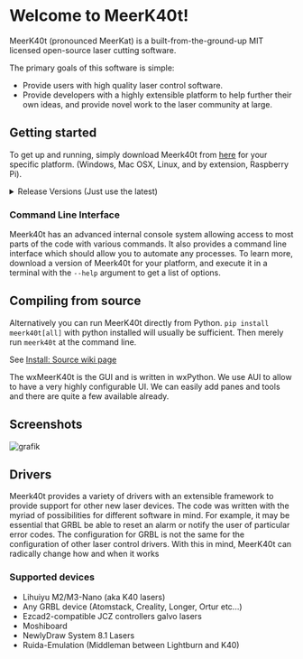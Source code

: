# Welcome to MeerK40t!
MeerK40t (pronounced MeerKat) is a built-from-the-ground-up MIT licensed open-source laser cutting software.

The primary goals of this software is simple:


* Provide users with high quality laser control software.
* Provide developers with a highly extensible platform to help further their own ideas, and provide novel work to the laser community at large.

## Getting started
To get up and running, simply download Meerk40t from [here](https://github.com/meerk40t/meerk40t/releases) for your specific platform. (Windows, Mac OSX, Linux, and by extension, Raspberry Pi).

<details>
<summary>Release Versions (Just use the latest)</summary>


> * 0.9 - Active - New features and some underlying architectural changes. Try the latest released version: [0.9.8100](https://github.com/meerk40t/meerk40t/releases/tag/0.9.8100) (2025-08-15) or try a prerelease even: [release list](https://github.com/meerk40t/meerk40t/releases)
> * 0.8 - Maintenance - may receive critical bugfixes but no more new features, latest version: [0.8.12](https://github.com/meerk40t/meerk40t/releases/tag/0.8.12000) (Oct 17, 2023)
> * 0.7 - Discontinued - K40 support only (including ruidacontrol emulator for 3rd party lasersoftware integration), latest version [0.7.10](https://github.com/meerk40t/meerk40t/releases/tag/0.7.10000) (June 13, 2023)
> * 0.6 - Discontinued - K40 support only, latest version: [0.6.24](https://github.com/meerk40t/meerk40t/releases/tag/0.6.24) (Oct 11, 2021)


</details>

### Command Line Interface

Meerk40t has an advanced internal console system allowing access to most parts of the code with various commands. It also provides a command line interface which should allow you to automate any processes. To learn more, download a version of Meerk40t for your platform, and execute it in a terminal with the ``--help`` argument to get a list of options.

## Compiling from source

Alternatively you can run MeerK40t directly from Python. `pip install meerk40t[all]` with python installed will usually be sufficient. Then merely run `meerk40t` at the command line.

See [Install: Source wiki page](https://github.com/meerk40t/meerk40t/wiki/Install:-Source)

The wxMeerK40t is the GUI and is written in wxPython. We use AUI to allow to have a very highly configurable UI. We can easily add panes and tools and there are quite a few available already.

## Screenshots
![grafik](https://github.com/user-attachments/assets/e56135a2-7b1f-44be-9761-b92931e300f6)

## Drivers

Meerk40t provides a variety of drivers with an extensible framework to provide support for other new laser devices. The code was written with the myriad of possibilities for different software in mind. For example, it may be essential that GRBL be able to reset an alarm or notify the user of particular error codes. The configuration for GRBL is not the same for the configuration of other laser control drivers. With this in mind, MeerK40t can radically change how and when it works


### Supported devices
*   Lihuiyu M2/M3-Nano (aka K40 lasers)
*   Any GRBL device (Atomstack, Creality, Longer, Ortur etc...)
*   Ezcad2-compatible JCZ controllers galvo lasers
*   Moshiboard
*   NewlyDraw System 8.1 Lasers
*   Ruida-Emulation (Middleman between Lightburn and K40)
